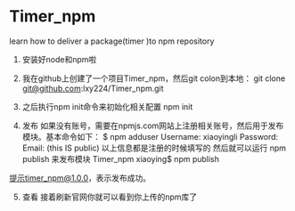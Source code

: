 # Timer_npm
learn how to deliver a package(timer )to npm repository
1. 安装好node和npm啦

2. 我在github上创建了一个项目Timer_npm，然后git colon到本地：
 git clone git@github.com:lxy224/Timer_npm.git
 
3. 之后执行npm init命令来初始化相关配置
 npm init
 
4. 发布
如果没有账号，需要在npmjs.com网站上注册相关账号，然后用于发布模块。基本命令如下：
$ npm adduser
Username: xiaoyingli
Password: 
Email: (this IS public) 
以上信息都是注册的时候填写的
然后就可以运行 npm publish 来发布模块
Timer_npm xiaoying$ npm publish

提示timer_npm@1.0.0，表示发布成功。

5. 查看
接着刷新官网你就可以看到你上传的npm库了

